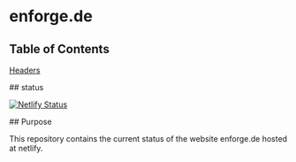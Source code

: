 # enforge.de

## Table of Contents

[Headers](#headers)

<a name="status"/>
## status

[![Netlify Status](https://api.netlify.com/api/v1/badges/b29dfe53-c3f4-4d65-8d49-865b74e6cb1f/deploy-status)](https://app.netlify.com/sites/enforge/deploys)

<a name="purpose"/>
## Purpose

This repository contains the current status of the website enforge.de hosted at netlify.

